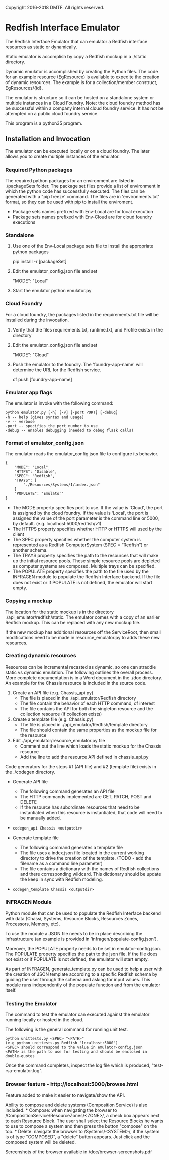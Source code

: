 Copyright 2016-2018 DMTF. All rights reserved.

# Redfish Interface Emulator

The Redfish Interface Emulator that can emulator a Redfish interface resources as static or dynamically.

Static emulator is accomplish by copy a Redfish mockup in a ./static directory.

Dynamic emulator is accomplished by creating the Python files.  The code for an example resource (EgResource) is available to expedite the creation of dynamic resources.  The example is for a collection/member construct, EgResources/{id}.

The emulator is structure so it can be hosted on a standalone system or multiple instances in a Cloud Foundry.  Note: the cloud foundry method has be successful within a company internal cloud foundry service. It has not be attempted on a public cloud foundry service.

This program is a python35 program.

## Installation and Invocation

The emulator can be executed locally or on a cloud foundry.  The later allows you to create multiple instances of the emulator.

### Required Python packages

The required python packages for an environment are listed in ./packageSets folder.  The package set files provide a list of environment in which the python code has successfully executed. The files can be generated with a "pip freeze' command. The files are in 'environments.txt' format, so they can be used with pip to install the enviroment.

* Package sets names prefixed with Env-Local are for local execution
* Package sets names prefixed with Env-Cloud are for cloud foundry executions 

### Standalone

1. Use one of the Env-Local package sets file to install the appropriate python packages

	pip install -r [packageSet]
2. Edit the emulator_config.json file and set 

	"MODE": "Local"
3. Start the emulator
	python emulator.py

### Cloud Foundry

For a cloud foundry, the packages listed in the requirements.txt file will be installed during the invocation.

1. Verify that the files requirements.txt, runtime.txt, and Profile exists in the directory

2. Edit the emulator_config.json file and set

	"MODE": "Cloud"

3. Push the emulator to the foundry.  The 'foundry-app-name' will determine the URL for the Redfish service.

	cf push [foundry-app-name]

### Emulator app flags

The emulator is invoke with the following command:

    python emulator.py [-h] [-v] [-port PORT] [-debug]
    -h -- help (gives syntax and usage) 
    -v -- verbose
    -port -- specifies the port number to use
    -debug -- enables debugging (needed to debug flask calls)

### Format of emulator_config.json

The emulator reads the emulator_config.json file to configure its behavior.
    
    {
        "MODE": "Local"
        "HTTPS": "Disable",
        "SPEC": "Redfish",
        "TRAYS": [
            "./Resources/Systems/1/index.json"
        ]
        "POPULATE": "Emulator"
    }

* The MODE property specifies port to use. If the value is 'Cloud', the port is assigned by the cloud foundry. If the value is ‘Local’, the port is assigned the value of the port parameter is the command line or 5000, by default. (e.g. localhost:5000/redfish/v1)
* The HTTPS property specifies whether HTTP or HTTPS will used by the client
* The SPEC property specifies whether the computer system is represented as a Redfish ComputerSystem (SPEC = “Redfish”) or another schema.
* The TRAYS property specifies the path to the resources that will make up the initial resource pools. These simple resource pools are depleted as computer systems are composed. Multiple trays can be specified.
* The POPULATE property specifies the path to the file used by the INFRAGEN module to populate the Redfish Interface backend. If the file does not exist or if POPULATE is not defined, the emulator will start empty.

### Copying a mockup

The location for the static mockup is in the directory ./api_emulator/redfish/static.  The emulator comes with a copy of an earlier Redfish mockup.  This can be replaced with any new mockup file.

If the new mockup has additional resources off the ServiceRoot, then small modifications need to be made in resource_emulator.py to adds these new resources.

### Creating dynamic resources

Resources can be incremental recasted as dynamic, so one can straddle static vs dynamic emulation.  The following outlines the overall process. More complete documentation is in a Word document in the ./doc directory.  An example for the Chassis resource is included in the source code.

1. Create an API file (e.g. Chassis\_api.py)
    * The file is placed in the ./api\_emulator/Redfish directory
    * The file contain the behavior of each HTTP command, of interest
    * The file contains the API for both the singleton resource and the collection resource (if collection exists)
2. Create a template file (e.g. Chassis.py)
    * The file is placed in ./api\_emulator/Redfish/template directory
    * The file should contain the same properties as the mockup file for the resource
3. Edit ./api\_emulator/resource\_emulator.py file
    * Comment out the line which loads the static mockup for the Chassis resource
    * Add the line to add the resource API defined in chassis_api.py

Code generators for the steps #1 (API file) and #2 (template file) exists in the ./codegen directory.

* Generate API file
    * The following command generates an API file
    * The HTTP commands implemented are GET, PATCH, POST and DELETE
    * If the resource has subordinate resources that need to be instantiated when this resource is instantiated, that code will need to be manually added.
* `codegen_api Chassis <outputdir>`

* Generate template file
    * The following command generates a template file
    * The file uses a index.json file located in the current working directory to drive the creation of the template. (TODO - add the filename as a command line parameter)
    * The file contains a dictionary with the names of Redfish collections and there corresponding wildcard.  This dictionary should be update the keep in sync with Redfish modeling. 
* `codegen_template Chassis <outputdir>`

### INFRAGEN Module

Python module that can be used to populate the Redfish Interface backend with data (Chassi, Systems, Resource Blocks, Resources Zones, Processors, Memory, etc).

To use the module a JSON file needs to be in place describing the infrastructure (an example is provided in 'infragen/populate-config.json').

Moreover, the POPULATE property needs to be set in emulator-config.json. The POPULATE property specifies the path to the json file. If the file does not exist or if POPULATE is not defined, the emulator will start empty.

As part of INFRAGEN, generate_template.py can be used to help a user with the creation of JSON template according to a specific Redfish schema by guiding the user through the schema and asking for input values. This module runs independently of the populate function and from the emulator itself.

### Testing the Emulator

The command to test the emulator can executed against the emulator running locally or hosted in the cloud.

The following is the general command for running unit test.

    python unittests.py <SPEC> "<PATH>"
    (e.g python unittests.py Redfish "localhost:5000")
    <SPEC> should correspond to the value in emulator-config.json
    <PATH> is the path to use for testing and should be enclosed in double-quotes

Once the command completes, inspect the log file which is produced, "test-rsa-emulator.log".

### Browser feature - http://localhost:5000/browse.html

Feature added to make it easier to navigate/show the API.

Ability to compose and delete systems (Composition Service) is also included.
    * Compose: when navigating the browser to /CompositionService/ResourceZones/\<ZONE\>/, a check box appears next to each Resource Block. The user shall select the Resource Blocks he wants to use to compose a system and then press the button "compose" on the top.
    * Delete: navigate the browser to /Systems/\<SYSTEM\>/, if the system is of type "COMPOSED", a "delete" button appears. Just click and the composed system will be deleted.

Screenshots of the browser available in /doc/browser-screenshots.pdf
